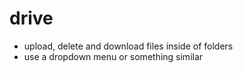# drive

- upload, delete and download files inside of folders
- use a dropdown menu or something similar
